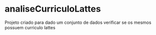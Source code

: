 # analiseCurriculoLattes

Projeto criado para dado um conjunto de dados verificar se os mesmos possuem curriculo lattes

